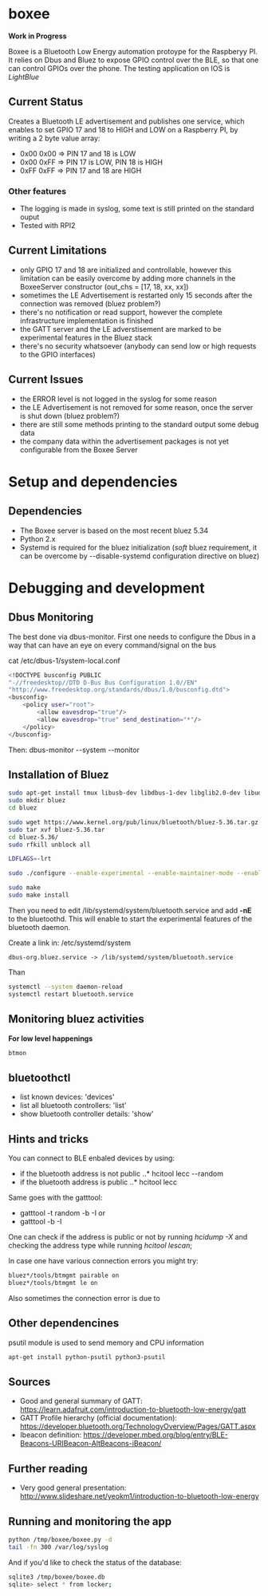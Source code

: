 # boxee
**Work in Progress**

Boxee is a Bluetooth Low Energy automation protoype for the Raspberyy PI.
It relies on Dbus and Bluez to expose GPIO control over the BLE, so that one can control GPIOs over the phone.
The testing application on IOS is *LightBlue*

## Current Status

Creates a Bluetooth LE advertisement and publishes one service, which enables to set GPIO 17 and 18 to HIGH and LOW on a Raspberry PI, by writing a 2 byte value array:
* 0x00 0x00 => PIN 17 and 18 is LOW
* 0x00 0xFF => PIN 17 is LOW, PIN 18 is HIGH
* 0xFF 0xFF => PIN 17 and 18 are HIGH

### Other features
* The logging is made in syslog, some text is still printed on the standard ouput
* Tested with RPI2

## Current Limitations
* only GPIO 17 and 18 are initialized and controllable, however this limitation can be easily overcome by adding more channels in the BoxeeServer constructor (out_chs = [17, 18, xx, xx])
* sometimes the LE Advertisement is restarted only 15 seconds after the connection was removed (bluez problem?)
* there's no notification or read support, however the complete infrastructure implementation is finished
* the GATT server and the LE adverstisement are marked to be experimental features in the Bluez stack
* there's no security whatsoever (anybody can send low or high requests to the GPIO interfaces)

## Current Issues
* the ERROR level is not logged in the syslog for some reason
* the LE Advertisement is not removed for some reason, once the server is shut down (bluez problem?)
* there are still some methods printing to the standard output some debug data
* the company data within the advertisement packages is not yet configurable from the Boxee Server

# Setup and dependencies

## Dependencies
* The Boxee server is based on the most recent bluez 5.34
* Python 2.x
* Systemd is required for the bluez initialization (*soft* bluez requirement, it can be overcome by --disable-systemd configuration directive on bluez)

# Debugging and development

## Dbus Monitoring

The best done via dbus-monitor. First one needs to configure the Dbus in a way that can have an eye on every command/signal on the bus

cat /etc/dbus-1/system-local.conf
```bash
<!DOCTYPE busconfig PUBLIC
"-//freedesktop//DTD D-Bus Bus Configuration 1.0//EN"
"http://www.freedesktop.org/standards/dbus/1.0/busconfig.dtd">
<busconfig>
    <policy user="root">
        <allow eavesdrop="true"/>
        <allow eavesdrop="true" send_destination="*"/>
    </policy>
</busconfig>
```
Then: dbus-monitor --system --monitor

## Installation of Bluez
```bash
sudo apt-get install tmux libusb-dev libdbus-1-dev libglib2.0-dev libudev-dev libreadline-dev libical0 libical-dev rfkill libnss-myhostname
sudo mkdir bluez
cd bluez

sudo wget https://www.kernel.org/pub/linux/bluetooth/bluez-5.36.tar.gz
sudo tar xvf bluez-5.36.tar
cd bluez-5.36/
sudo rfkill unblock all

LDFLAGS=-lrt

sudo ./configure --enable-experimental --enable-maintainer-mode --enable-library --sysconfdir=/etc --prefix=/usr --mandir=/usr/share/man --localstatedir=/var --enable-tools

sudo make
sudo make install
```

Then you need to edit /lib/systemd/system/bluetooth.service and add **-nE** to the bluetoothd. This will enable to start the experimental features of the bluetooth daemon.

Create a link in: /etc/systemd/system
```
dbus-org.bluez.service -> /lib/systemd/system/bluetooth.service
```
Than
```bash
systemctl --system daemon-reload
systemctl restart bluetooth.service
```

## Monitoring bluez activities

**For low level happenings**
```bash
btmon
```

## bluetoothctl
 * list known devices: 'devices'
 * list all bluetooth controllers: 'list'
 * show bluetooth controller details: 'show'
 

## Hints and tricks
You can connect to BLE enbaled devices by using:
* if the bluetooth address is not public
..* hcitool lecc --random <MAC>
* if the bluetooth address is public
..* hcitool lecc <MAC>

Same goes with the gatttool:
* gatttool -t random -b <MAC> -I or
* gatttool -b <MAC> -I

One can check if the address is public or not by running *hcidump -X* and checking the address type while running *hcitool lescan*;

In case one have various connection errors you might try:
```bash
bluez*/tools/btmgmt pairable on
bluez*/tools/btmgmt le on
```
Also sometimes the connection error is due to

## Other dependencines
psutil module is used to send memory and CPU information
```bash
apt-get install python-psutil python3-psutil
```

## Sources
* Good and general summary of GATT: https://learn.adafruit.com/introduction-to-bluetooth-low-energy/gatt
* GATT Profile hierarchy (official documentation): https://developer.bluetooth.org/TechnologyOverview/Pages/GATT.aspx
* Ibeacon definition: https://developer.mbed.org/blog/entry/BLE-Beacons-URIBeacon-AltBeacons-iBeacon/

## Further reading
* Very good general presentation: http://www.slideshare.net/yeokm1/introduction-to-bluetooth-low-energy

## Running and monitoring the app
```bash
python /tmp/boxee/boxee.py -d
tail -fn 300 /var/log/syslog
```
And if you'd like to check the status of the database: 
```bash
sqlite3 /tmp/boxee/boxee.db 
sqlite> select * from locker;
```




